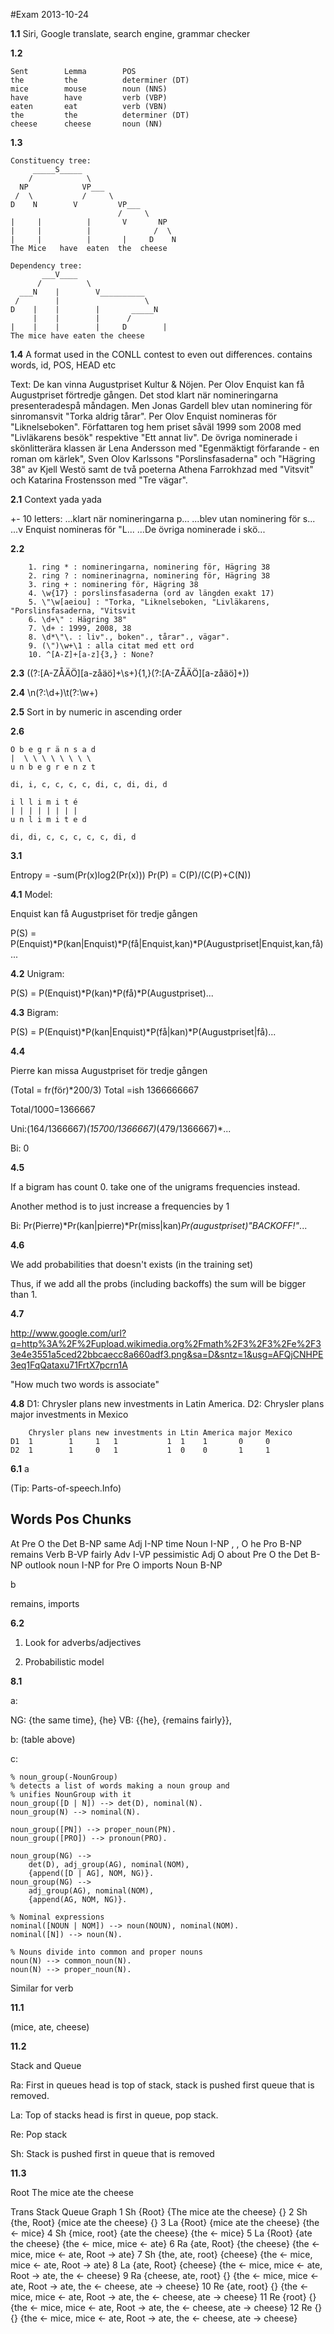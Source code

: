 #Exam 2013-10-24

**1.1** Siri, Google translate, search engine, grammar checker

**1.2**
````
Sent        Lemma        POS
the         the          determiner (DT)
mice        mouse        noun (NNS)
have        have         verb (VBP)
eaten       eat          verb (VBN)
the         the          determiner (DT)
cheese      cheese       noun (NN)
````
**1.3**

````
Constituency tree:
     _____S_____
    /            \
  NP            VP___
 /  \           /     \
D    N        V         VP___
                        /     \
|     |          |       V       NP
|     |          |              /  \
|     |          |       |     D    N
The Mice   have  eaten  the  cheese

Dependency tree:
       ___V____
      /          \
  ___N    |        V__________
 /        |                   \
D    |    |        |       _____N
     |    |        |      /        
|    |    |        |     D        |
The mice have eaten the cheese
````

**1.4** A format used in the CONLL contest to even out differences. contains words, id, POS, HEAD etc


Text:
De kan vinna Augustpriset Kultur & Nöjen. Per Olov Enquist kan få Augustpriset förtredje gången. Det stod klart när nomineringarna presenteradespå måndagen. Men Jonas Gardell blev utan nominering för sinromansvit "Torka aldrig tårar".
Per Olov Enquist nomineras för "Liknelseboken". Författaren tog hem priset såväl 1999 som 2008 med "Livläkarens besök" respektive "Ett annat liv". De övriga nominerade i skönlitterära klassen är Lena Andersson med "Egenmäktigt förfarande - en roman om kärlek", Sven Olov Karlssons "Porslinsfasaderna" och "Hägring 38" av Kjell Westö samt de två poeterna Athena Farrokhzad med "Vitsvit" och Katarina Frostensson med "Tre vägar".


**2.1** Context yada yada

+- 10 letters:
...klart när nomineringarna p...
...blev utan nominering för s...
...v Enquist nomineras för "L...
...De övriga nominerade i skö...

**2.2**
````
    1. ring * : nomineringarna, nominering för, Hägring 38
    2. ring ? : nominerinagrna, nominering för, Hägring 38
    3. ring + : nominering för, Hägring 38
    4. \w{17} : porslinsfasaderna (ord av längden exakt 17)
    5. \"\w[aeiou] : "Torka, "Liknelseboken, "Livläkarens, "Porslinsfasaderna, "Vitsvit
    6. \d+\" : Hägring 38"
    7. \d+ : 1999, 2008, 38
    8. \d*\"\. : liv"., boken"., tårar"., vägar".
    9. (\")\w+\1 : alla citat med ett ord
    10. ^[A-Z]+[a-z]{3,} : None?
````

**2.3** ((?:[A-ZÅÄÖ][a-zåäö]+\s+){1,}(?:[A-ZÅÄÖ][a-zåäö]+))

**2.4** \n(?:\d+)\t(?:\w+)

**2.5** Sort in by numeric in ascending order

**2.6** 
````
O b e g r ä n s a d
|  \ \ \ \ \ \ \ \
u n b e g r e n z t

di, i, c, c, c, c, di, c, di, di, d

i l l i m i t é
| | | | | | | |
u n l i m i t e d

di, di, c, c, c, c, c, di, d
````

**3.1**

Entropy = -sum(Pr(x)log2(Pr(x)))
Pr(P) = C(P)/(C(P)+C(N))

**4.1** Model:

Enquist kan få Augustpriset för tredje gången

P(S) = P(Enquist)*P(kan|Enquist)*P(få|Enquist,kan)*P(Augustpriset|Enquist,kan,få)...

**4.2** Unigram:

P(S) = P(Enquist)*P(kan)*P(få)*P(Augustpriset)...

**4.3** Bigram:

P(S) = P(Enquist)*P(kan|Enquist)*P(få|kan)*P(Augustpriset|få)...

**4.4**

Pierre kan missa Augustpriset för tredje gången

(Total = fr(för)*200/3)
Total =ish 1366666667 

Total/1000=1366667

Uni:(164/1366667)*(15700/1366667)*(479/1366667)*...

Bi: 0


**4.5**

If a bigram has count 0. take one of the unigrams frequencies instead.

Another method  is to just increase a frequencies by 1

Bi: Pr(Pierre)*Pr(kan|pierre)*Pr(miss|kan)*Pr(augustpriset)"BACKOFF!"*...

**4.6**

We add probabilities that doesn't exists (in the training set)

Thus, if we add all the probs (including backoffs) the sum will be bigger than 1. 

**4.7**

http://www.google.com/url?q=http%3A%2F%2Fupload.wikimedia.org%2Fmath%2F3%2F3%2Fe%2F33e4e3551a5ced22bbcaecc8a660adf3.png&sa=D&sntz=1&usg=AFQjCNHPE3eq1FqQataxu71FrtX7pcrn1A

"How much two words is associate"

**4.8**
D1: Chrysler plans new investments in Latin America.
D2: Chrysler plans major investments in Mexico

````
    Chrysler plans new investments in Ltin America major Mexico
D1  1        1     1   1           1  1    1       0     0
D2  1        1     0   1           1  0    0       1     1
````

**6.1** a

(Tip: Parts-of-speech.Info)

Words             Pos         Chunks
---------------------------------------
At                Pre         O
the               Det         B-NP
same              Adj         I-NP
time              Noun        I-NP
,                 ,           O
he                Pro         B-NP
remains           Verb        B-VP
fairly            Adv         I-VP
pessimistic       Adj         O
about             Pre         O
the               Det         B-NP
outlook           noun        I-NP
for               Pre         O
imports           Noun        B-NP

b 

remains, imports


**6.2**

1. Look for adverbs/adjectives

2. Probabilistic model


**8.1** 

a:

NG: {the same time}, {he}
VB: {{he}, {remains fairly}}, 

b: (table above)

c: 
````
% noun_group(-NounGroup)
% detects a list of words making a noun group and 
% unifies NounGroup with it
noun_group([D | N]) --> det(D), nominal(N).
noun_group(N) --> nominal(N).

noun_group([PN]) --> proper_noun(PN).
noun_group([PRO]) --> pronoun(PRO).

noun_group(NG) -->
    det(D), adj_group(AG), nominal(NOM),
    {append([D | AG], NOM, NG)}.
noun_group(NG) -->
    adj_group(AG), nominal(NOM),
    {append(AG, NOM, NG)}.

% Nominal expressions
nominal([NOUN | NOM]) --> noun(NOUN), nominal(NOM).
nominal([N]) --> noun(N).

% Nouns divide into common and proper nouns
noun(N) --> common_noun(N).
noun(N) --> proper_noun(N).
````
Similar for verb

**11.1**

(mice, ate, cheese)

**11.2**

Stack and Queue

Ra: First in queues head is top of stack, stack is pushed first queue that is removed.

La: Top of stacks head is first in queue, pop stack.

Re: Pop stack

Sh: Stack is pushed first in queue that is removed


**11.3**

Root The mice ate the cheese

Trans    Stack                  Queue                         Graph
1 Sh     {Root}                 {The mice ate the cheese}     {}
2 Sh     {the, Root}            {mice ate the cheese}         {}
3 La     {Root}                 {mice ate the cheese}         {the <- mice}
4 Sh     {mice, root}           {ate the cheese}              {the <- mice}
5 La     {Root}                 {ate the cheese}              {the <- mice, mice <- ate}
6 Ra     {ate, Root}            {the cheese}                  {the <- mice, mice <- ate, Root -> ate}
7 Sh     {the, ate, root}       {cheese}                      {the <- mice, mice <- ate, Root -> ate}
8 La     {ate, Root}            {cheese}                      {the <- mice, mice <- ate, Root -> ate, the <- cheese}
9 Ra     {cheese, ate, root}    {}                            {the <- mice, mice <- ate, Root -> ate, the <- cheese, ate -> cheese}
10 Re    {ate, root}            {}                            {the <- mice, mice <- ate, Root -> ate, the <- cheese, ate -> cheese}
11 Re    {root}                 {}                            {the <- mice, mice <- ate, Root -> ate, the <- cheese, ate -> cheese}
12 Re    {}                     {}                            {the <- mice, mice <- ate, Root -> ate, the <- cheese, ate -> cheese}
